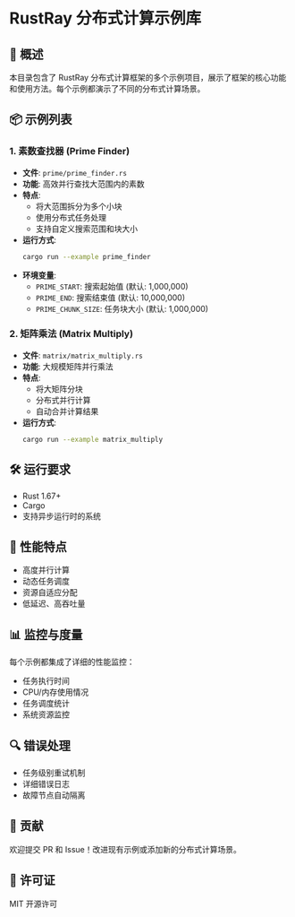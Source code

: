 # RustRay 分布式计算示例库

## 🌟 概述

本目录包含了 RustRay 分布式计算框架的多个示例项目，展示了框架的核心功能和使用方法。每个示例都演示了不同的分布式计算场景。

## 📦 示例列表

### 1. 素数查找器 (Prime Finder)
- **文件**: `prime/prime_finder.rs`
- **功能**: 高效并行查找大范围内的素数
- **特点**:
  - 将大范围拆分为多个小块
  - 使用分布式任务处理
  - 支持自定义搜索范围和块大小
- **运行方式**:
  ```bash
  cargo run --example prime_finder
  ```
- **环境变量**:
  - `PRIME_START`: 搜索起始值 (默认: 1,000,000)
  - `PRIME_END`: 搜索结束值 (默认: 10,000,000)
  - `PRIME_CHUNK_SIZE`: 任务块大小 (默认: 1,000,000)

### 2. 矩阵乘法 (Matrix Multiply)
- **文件**: `matrix/matrix_multiply.rs`
- **功能**: 大规模矩阵并行乘法
- **特点**:
  - 将大矩阵分块
  - 分布式并行计算
  - 自动合并计算结果
- **运行方式**:
  ```bash
  cargo run --example matrix_multiply
  ```

## 🛠 运行要求

- Rust 1.67+
- Cargo
- 支持异步运行时的系统

## 🚀 性能特点

- 高度并行计算
- 动态任务调度
- 资源自适应分配
- 低延迟、高吞吐量

## 📊 监控与度量

每个示例都集成了详细的性能监控：
- 任务执行时间
- CPU/内存使用情况
- 任务调度统计
- 系统资源监控

## 🔍 错误处理

- 任务级别重试机制
- 详细错误日志
- 故障节点自动隔离

## 🤝 贡献

欢迎提交 PR 和 Issue！改进现有示例或添加新的分布式计算场景。

## 📄 许可证

MIT 开源许可 